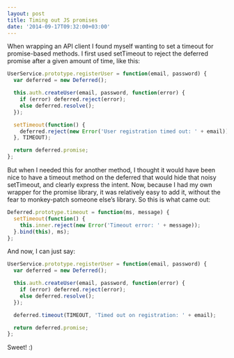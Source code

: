 ```yaml
---
layout: post
title: Timing out JS promises
date: '2014-09-17T09:32:00+03:00'
---
```

When wrapping an API client I found myself wanting to set a timeout for
promise-based methods. I first used setTimeout to reject the deferred
promise after a given amount of time, like this:

```js
UserService.prototype.registerUser = function(email, password) {
  var deferred = new Deferred();

  this.auth.createUser(email, password, function(error) {
    if (error) deferred.reject(error);
    else deferred.resolve();
  });

  setTimeout(function() {
    deferred.reject(new Error('User registration timed out: ' + email));
  }, TIMEOUT);

  return deferred.promise;
};
```

But when I needed this for another method, I thought it would have been
nice to have a timeout method on the deferred that would hide that noisy
setTimeout, and clearly express the intent. Now, because I had my own
wrapper for the promise library, it was relatively easy to add it,
without the fear to monkey-patch someone else’s library. So this is what
came out:

```js
Deferred.prototype.timeout = function(ms, message) {
  setTimeout(function() {
    this.inner.reject(new Error('Timeout error: ' + message));
  }.bind(this), ms);
};
```

And now, I can just say:

```js
UserService.prototype.registerUser = function(email, password) {
  var deferred = new Deferred();

  this.auth.createUser(email, password, function(error) {
    if (error) deferred.reject(error);
    else deferred.resolve();
  });

  deferred.timeout(TIMEOUT, 'Timed out on registration: ' + email);

  return deferred.promise;
};
```

Sweet! :)
